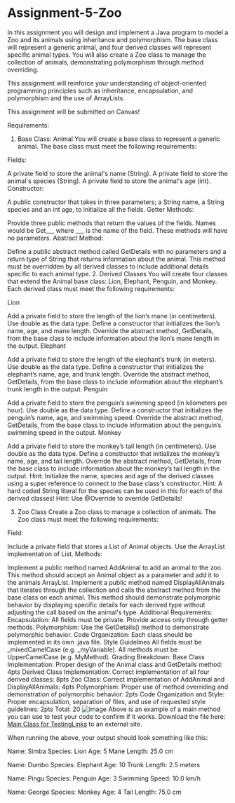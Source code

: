 # Assignment-5-Zoo
In this assignment you will design and implement a Java program to model a Zoo and its animals using inheritance and polymorphism. The base class will represent a generic animal, and four derived classes will represent specific animal types. You will also create a Zoo class to manage the collection of animals, demonstrating polymorphism through method overriding.

This assignment will reinforce your understanding of object-oriented programming principles such as inheritance, encapsulation, and polymorphism and the use of ArrayLists.

This assignment will be submitted on Canvas!

Requirements:
1. Base Class: Animal
You will create a base class to represent a generic animal. The base class must meet the following requirements:

Fields:

A private field to store the animal's name (String).
A private field to store the animal's species (String).
A private field to store the animal's age (int).
Constructor:

A public constructor that takes in three parameters; a String name, a String species and an int age, to initialize all the fields.
Getter Methods:

Provide three public methods that return the values of the fields. Names would be Get___ where ___ is the name of the field. These methods will have no parameters.
Abstract Method:

Define a public abstract method called GetDetails with no parameters and a return type of String that returns information about the animal. This method must be overridden by all derived classes to include additional details specific to each animal type.
2. Derived Classes
You will create four classes that extend the Animal base class: Lion, Elephant, Penguin, and Monkey. Each derived class must meet the following requirements:

Lion

Add a private field to store the length of the lion’s mane (in centimeters). Use double as the data type.
Define a constructor that initializes the lion’s name, age, and mane length.
Override the abstract method, GetDetails, from the base class to include information about the lion’s mane length in the output.
Elephant

Add a private field to store the length of the elephant’s trunk (in meters). Use double as the data type.
Define a constructor that initializes the elephant’s name, age, and trunk length.
Override the abstract method, GetDetails, from the base class to include information about the elephant’s trunk length in the output.
Penguin

Add a private field to store the penguin’s swimming speed (in kilometers per hour). Use double as the data type.
Define a constructor that initializes the penguin’s name, age, and swimming speed.
Override the abstract method, GetDetails, from the base class to include information about the penguin’s swimming speed in the output.
Monkey

Add a private field to store the monkey’s tail length (in centimeters). Use double as the data type.
Define a constructor that initializes the monkey’s name, age, and tail length.
Override the abstract method, GetDetails, from the base class to include information about the monkey’s tail length in the output.
Hint: Initialize the name, species and age of the derived classes using a super reference to connect to the base class's constructor. 
Hint: A hard coded String literal for the species can be used in this for each of the derived classes!
Hint: Use @Override to override GetDetails!

3. Zoo Class
Create a Zoo class to manage a collection of animals. The Zoo class must meet the following requirements:

Field:

Include a private field that stores a List of Animal objects. Use the ArrayList implementation of List.
Methods:

Implement a public method named AddAnimal to add an animal to the zoo. This method should accept an Animal object as a parameter and add it to the animals ArrayList.
Implement a public method named DisplayAllAnimals that iterates through the collection and calls the abstract method from the base class on each animal. This method should demonstrate polymorphic behavior by displaying specific details for each derived type without adjusting the call based on the animal's type.
Additional Requirements:
Encapsulation:
All fields must be private. Provide access only through getter methods.
Polymorphism:
Use the GetDetails() method to demonstrate polymorphic behavior.
Code Organization:
Each class should be implemented in its own .java file.
Style Guidelines
All fields must be _mixedCamelCase (e.g. _myVariable).
All methods must be UpperCamelCase (e.g. MyMethod).
Grading Breakdown:
Base Class Implementation:
Proper design of the Animal class and GetDetails method: 4pts
Derived Class Implementation:
Correct implementation of all four derived classes: 8pts
Zoo Class:
Correct implementation of AddAnimal and DisplayAllAnimals: 4pts
Polymorphism:
Proper use of method overriding and demonstration of polymorphic behavior: 2pts
Code Organization and Style:
Proper encapsulation, separation of files, and use of requested style guidelines: 2pts
Total: 20 
![image](https://github.com/user-attachments/assets/50cca002-1e0a-4a74-bfae-0a0f62159e9d)
Above is an example of a main method you can use to test your code to confirm if it works. Download the file here: [Main Class for TestingLinks](https://drive.google.com/file/d/18XuMb2hp9vEplFbcGGi-aQLfXPRhneoz/view?usp=sharing) to an external site. 

When running the above, your output should look something like this:

Name: Simba
Species: Lion
Age: 5
Mane Length: 25.0 cm

Name: Dumbo
Species: Elephant
Age: 10
Trunk Length: 2.5 meters

Name: Pingu
Species: Penguin
Age: 3
Swimming Speed: 10.0 km/h

Name: George
Species: Monkey
Age: 4
Tail Length: 75.0 cm

